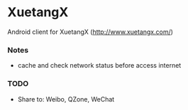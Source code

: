 XuetangX
========

Android client for XuetangX (http://www.xuetangx.com/)


### Notes

+ cache and check network status before access internet


### TODO

+ Share to: Weibo, QZone, WeChat
